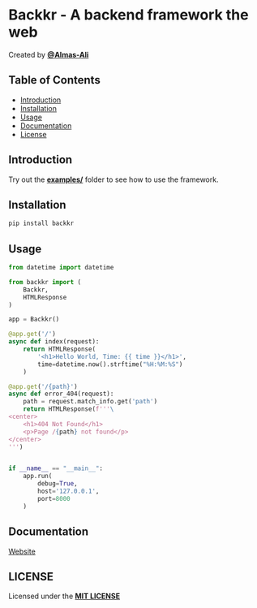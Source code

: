 # Backkr - A backend framework the web 

Created by [**@Almas-Ali**](https://github.com/Almas-Ali)

## Table of Contents

- [Introduction](#introduction)
- [Installation](#installation)
- [Usage](#usage)
- [Documentation](#documentation)
- [License](#license)

## Introduction

Try out the [**examples/**](https://github.com/Almas-Ali/backkr/tree/master/examples/) folder to see how to use the framework.

## Installation

```bash
pip install backkr
```

## Usage

```python
from datetime import datetime

from backkr import (
    Backkr,
    HTMLResponse
)

app = Backkr()

@app.get('/')
async def index(request):
    return HTMLResponse(
        '<h1>Hello World, Time: {{ time }}</h1>',
        time=datetime.now().strftime("%H:%M:%S")
    )

@app.get('/{path}')
async def error_404(request):
    path = request.match_info.get('path')
    return HTMLResponse(f'''\
<center>
    <h1>404 Not Found</h1>
    <p>Page /{path} not found</p>
</center>
''')


if __name__ == "__main__":
    app.run(
        debug=True,
        host='127.0.0.1',
        port=8000
    )

```

## Documentation

[Website](https://almas-ali.github.io/backkr/)

## LICENSE

Licensed under the [**MIT LICENSE**](https://github.com/Almas-Ali/backkr/tree/master/LICENSE)
